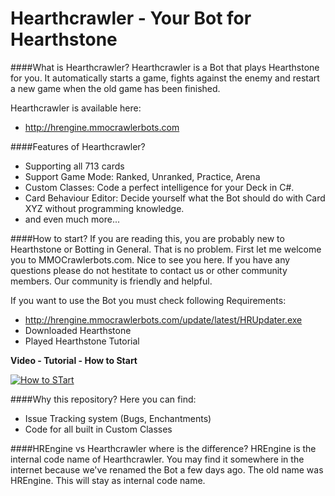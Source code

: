 Hearthcrawler - Your Bot for Hearthstone
========

####What is Hearthcrawler?
Hearthcrawler is a Bot that plays Hearthstone for you. It automatically starts a game, fights against the enemy and restart a new game when the old game has been finished.

Hearthcrawler is available here:

- http://hrengine.mmocrawlerbots.com

####Features of Hearthcrawler?
- Supporting all 713 cards
- Support Game Mode: Ranked, Unranked, Practice, Arena
- Custom Classes: Code a perfect intelligence for your Deck in C#.
- Card Behaviour Editor: Decide yourself what the Bot should do with Card XYZ without programming knowledge.
- and even much more...

####How to start?
If you are reading this, you are probably new to Hearthstone or Botting in General. That is no problem. First let me welcome you to MMOCrawlerbots.com. Nice to see you here. If you have any questions please do not hestitate to contact us or other community members. Our community is friendly and helpful.

If you want to use the Bot you must check following Requirements:


- http://hrengine.mmocrawlerbots.com/update/latest/HRUpdater.exe
- Downloaded Hearthstone
- Played Hearthstone Tutorial

**Video - Tutorial - How to Start**

[![How to STart](http://img.youtube.com/vi/yUpGjpLSEm4/0.jpg)](http://www.youtube.com/watch?v=yUpGjpLSEm4)

####Why this repository?
Here you can find:

- Issue Tracking system (Bugs, Enchantments)
- Code for all built in Custom Classes

####HREngine vs Hearthcrawler where is the difference?
HREngine is the internal code name of Hearthcrawler. You may find it somewhere in the internet because we've renamed the Bot a few days ago. The old name was HREngine. This will stay as internal code name.
